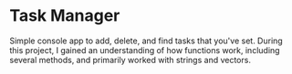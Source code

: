 # Task Manager
Simple console app to add, delete, and  find tasks that you've set. During this project, I gained an understanding of how functions work, including several methods, and primarily worked with strings and vectors.
